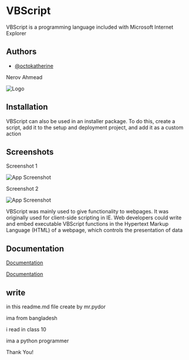 
# VBScript

VBScript is a programming language included with Microsoft Internet Explorer

## Authors

- [@octokatherine](https://www.microsoft.com/en-us/)



Nerov Ahmead



![Logo](https://cdn.neowin.com/news/images/uploaded/2023/10/1697037415_vbscript-logo_story.jpg)


## Installation

VBScript can also be used in an installer package. To do this, create a script, add it to the setup and deployment project, and add it as a custom action
## Screenshots

Screenshot 1

![App Screenshot](https://anothermike2.files.wordpress.com/2012/09/image.png)

Screenshot 2

![App Screenshot](https://encrypted-tbn0.gstatic.com/images?q=tbn:ANd9GcRGewD2nt9lMlsAIXKqHtXVF8bNtncnMIbKNA&usqp=CAU)

VBScript was mainly used to give functionality to webpages. It was originally used for client-side scripting in IE. Web developers could write and embed executable VBScript functions in the Hypertext Markup Language (HTML) of a webpage, which controls the presentation of data
## Documentation

[Documentation](https://learn.microsoft.com/en-us/windows/win32/lwef/using-vbscript)

[Documentation](https://documentation.help/MS-Office-VBScript/VBSTOC.htm)

## write
in this readme.md file create by mr.pydor

ima from bangladesh

i read in class 10

ima a python programmer

Thank You!

